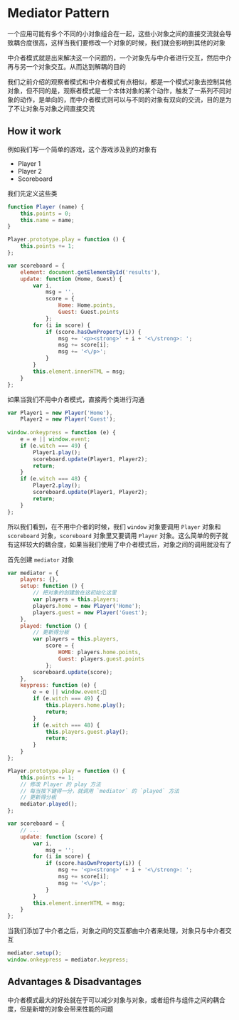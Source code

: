 # Mediator Pattern


一个应用可能有多个不同的小对象组合在一起，这些小对象之间的直接交流就会导致耦合度很高，这样当我们要修改一个对象的时候，我们就会影响到其他的对象

中介者模式就是出来解决这一个问题的，一个对象先与中介者进行交互，然后中介再与另一个对象交互。从而达到解耦的目的

我们之前介绍的观察者模式和中介者模式有点相似，都是一个模式对象去控制其他对象，但不同的是，观察者模式是一个本体对象的某个动作，触发了一系列不同对象的动作，是单向的，而中介者模式则可以与不同的对象有双向的交流，目的是为了不让对象与对象之间直接交流

## How it work

例如我们写一个简单的游戏，这个游戏涉及到的对象有

- Player 1
- Player 2
- Scoreboard

我们先定义这些类

```javascript
function Player (name) {
    this.points = 0;
    this.name = name;
}

Player.prototype.play = function () {
    this.points += 1;
};
```

```javascript
var scoreboard = {
    element: document.getElementById('results'),
    update: function (Home, Guest) {
        var i,
            msg = '',
            score = {
                Home: Home.points,
                Guest: Guest.points
            };
        for (i in score) {
            if (score.hasOwnProperty(i)) {
                msg += '<p><strong>' + i + '<\/strong>: ';
                msg += score[i];
                msg += '<\/p>';
            }
        }
        this.element.innerHTML = msg;
    }
};
```

如果当我们不用中介者模式，直接两个类进行沟通

```javascript
var Player1 = new Player('Home'),
    Player2 = new Player('Guest');
    
window.onkeypress = function (e) {
    e = e || window.event;
    if (e.witch === 49) {
        Player1.play();
        scoreboard.update(Player1, Player2);
        return;
    }
    if (e.witch === 48) {
        Player2.play();
        scoreboard.update(Player1, Player2);
        return;
    }
};
```

所以我们看到，在不用中介者的时候，我们 `window` 对象要调用 `Player` 对象和 `scoreboard` 对象，`scoreboard` 对象里又要调用 `Player` 对象。这么简单的例子就有这样较大的耦合度，如果当我们使用了中介者模式后，对象之间的调用就没有了

首先创建 `mediator` 对象

```javascript
var mediator = {
    players: {},
    setup: function () {
        // 把对象的创建放在这初始化这里
        var players = this.players;
        players.home = new Player('Home');
        players.guest = new Player('Guest');
    },
    played: function () {
        // 更新得分板
        var players = this.players,
            score = {
                HOME: players.home.points,
                Guest: players.guest.points
            };
        scoreboard.update(score);
    },
    keypress: function (e) {
        e = e || window.event;
        if (e.witch === 49) {
            this.players.home.play();
            return;
        }
        if (e.witch === 48) {
            this.players.guest.play();
            return;
        }
    }
};
```

```javascript
Player.prototype.play = function () {
    this.points += 1;
    // 修改 Player 的 play 方法
    // 每当按下键得一分，就调用 `mediator` 的 `played` 方法
    // 更新得分板
    mediator.played();
};
```

```javascript
var scoreboard = {
    // ...
    update: function (score) {
        var i,
            msg = '';
        for (i in score) {
            if (score.hasOwnProperty(i)) {
                msg += '<p><strong>' + i + '<\/strong>: ';
                msg += score[i];
                msg += '<\/p>';
            }
        }
        this.element.innerHTML = msg;
    }
};
```

当我们添加了中介者之后，对象之间的交互都由中介者来处理，对象只与中介者交互

```javascript
mediator.setup();
window.onkeypress = mediator.keypress;
```

## Advantages & Disadvantages

中介者模式最大的好处就在于可以减少对象与对象，或者组件与组件之间的耦合度，但是新增的对象会带来性能的问题